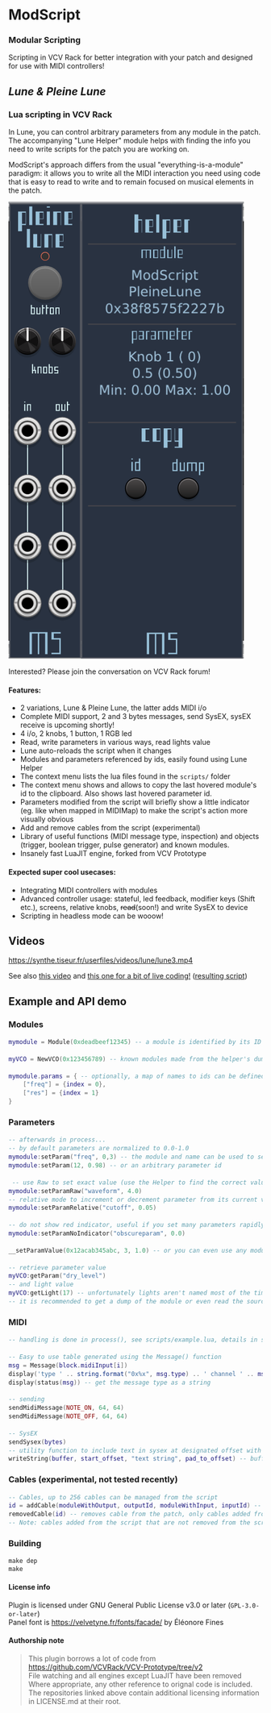 # ModScript
### Modular Scripting

Scripting in VCV Rack for better integration with your patch and designed for use with MIDI controllers!

## _Lune & Pleine Lune_
### Lua scripting in VCV Rack
In Lune, you can control arbitrary parameters from any module in the patch.  
The accompanying "Lune Helper" module helps with finding the info you need to write scripts for the patch you are working on.  

ModScript's approach differs from the usual "everything-is-a-module" paradigm: it allows you to write all the MIDI interaction you need using code that is easy to read to write and to remain focused on musical elements in the patch.  

![Image](doc/modules.png)

Interested? Please join the conversation on VCV Rack forum!

#### Features:
- 2 variations, Lune & Pleine Lune, the latter adds MIDI i/o
- Complete MIDI support, 2 and 3 bytes messages, send SysEX, sysEX receive is upcoming shortly!
- 4 i/o, 2 knobs, 1 button, 1 RGB led
- Read, write parameters in various ways, read lights value
- Lune auto-reloads the script when it changes
- Modules and parameters referenced by ids, easily found using Lune Helper
- The context menu lists the lua files found in the `scripts/` folder
- The context menu shows and allows to copy the last hovered module's id to the clipboard. Also shows last hovered parameter id.  
- Parameters modified from the script will briefly show a little indicator (eg. like when mapped in MIDIMap) to make the script's action more visually obvious
- Add and remove cables from the script (experimental)
- Library of useful functions (MIDI message type, inspection) and objects (trigger, boolean trigger, pulse generator) and known modules.
- Insanely fast LuaJIT engine, forked from VCV Prototype

#### Expected super cool usecases:
- Integrating MIDI controllers with modules
- Advanced controller usage: stateful, led feedback, modifier keys (Shift etc.), screens, relative knobs, ~~read~~(soon!) and write SysEX to device
- Scripting in headless mode can be wooow!

## Videos

https://synthe.tiseur.fr/userfiles/videos/lune/lune3.mp4

See also [this video](https://synthe.tiseur.fr/userfiles/videos/lune/lune1.mp4) and [this one for a bit of live coding!](https://synthe.tiseur.fr/userfiles/videos/lune/lune2_3.mp4) ([resulting script](https://github.com/Simon-L/ModScript/blob/refactor/scripts/apcmini.lua))

## Example and API demo
### Modules
```lua
mymodule = Module(0xdeadbeef12345) -- a module is identified by its ID

myVCO = NewVCO(0x123456789) -- known modules made from the helper's dump

mymodule.params = { -- optionally, a map of names to ids can be defined for the parameters
	["freq"] = {index = 0},
	["res"] = {index = 1}
}
```

### Parameters
```lua
-- afterwards in process...
-- by default parameters are normalized to 0.0-1.0
mymodule:setParam("freq", 0,3) -- the module and name can be used to set parameters
mymodule:setParam(12, 0.98) -- or an arbitrary parameter id

 -- use Raw to set exact value (use the Helper to find the correct values)
mymodule:setParamRaw("waveform", 4.0)
-- relative mode to increment or decrement parameter from its current value - useful for relative knobs!
mymodule:setParamRelative("cutoff", 0.05)

-- do not show red indicator, useful if you set many parameters rapidly and often
mymodule:setParamNoIndicator("obscureparam", 0.0)

__setParamValue(0x12acab345abc, 3, 1.0) -- or you can even use any module and parameter id using the low-level call

-- retrieve parameter value
myVCO:getParam("dry_level")
-- and light value
myVCO:getLight(17) -- unfortunately lights aren't named most of the time and multi-color lights have one index for each color, eg. an RGB light will span accross 3 indices
-- it is recommended to get a dump of the module or even read the source code if available for a better understanding of the module's lights
```

### MIDI
```lua
-- handling is done in process(), see scripts/example.lua, details in scripts/lib/lib.lua

-- Easy to use table generated using the Message() function
msg = Message(block.midiInput[i])
display('type ' .. string.format("0x%x", msg.type) .. ' channel ' .. msg.channel .. ' note ' .. msg.note .. ' value ' .. msg.value)
display(status(msg)) -- get the message type as a string

-- sending
sendMidiMessage(NOTE_ON, 64, 64)
sendMidiMessage(NOTE_OFF, 64, 64)

-- SysEX
sendSysex(bytes)
-- utility function to include text in sysex at designated offset with padding
writeString(buffer, start_offset, "text string", pad_to_offset) -- buffer is modified in-place
```

### Cables (experimental, not tested recently)
```lua
-- Cables, up to 256 cables can be managed from the script
id = addCable(moduleWithOutput, outputId, moduleWithInput, inputId) -- returns an id to use when deleting (not the actual Rack id)
removedCable(id) -- removes cable from the patch, only cables added from the script can be removed
-- Note: cables added from the script that are not removed from the script will not free their slot in the 256 pool
```


### Building
```
make dep
make
```

#### License info
Plugin is licensed under GNU General Public License v3.0 or later (`GPL-3.0-or-later`)  
Panel font is https://velvetyne.fr/fonts/facade/ by Éléonore Fines  

#### Authorship note
> This plugin borrows a lot of code from https://github.com/VCVRack/VCV-Prototype/tree/v2  
> File watching and all engines except LuaJIT have been removed  
> Where appropriate, any other reference to orignal code is included.  
> The repositories linked above contain additional licensing information in LICENSE.md at their root.  